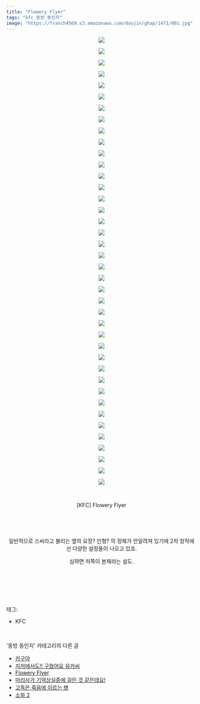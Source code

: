 ```yaml
---
title: "Flowery Flyer"
tags: "kfc 동방_동인지"
image: "https://franch4569.s3.amazonaws.com/doujin/ghap/1471/001.jpg"
---
```

<div class="article">
<p style="text-align: center; clear: none; float: none;"><img src="{{ site.imgserver2 }}/ghap/1471/001.jpg"/></p>
<p style="text-align: center; clear: none; float: none;"><img src="{{ site.imgserver2 }}/ghap/1471/002.jpg"/></p>
<p style="text-align: center; clear: none; float: none;"><img src="{{ site.imgserver2 }}/ghap/1471/003.jpg"/></p>
<p style="text-align: center; clear: none; float: none;"><img src="{{ site.imgserver2 }}/ghap/1471/004.jpg"/></p>
<p style="text-align: center; clear: none; float: none;"><img src="{{ site.imgserver2 }}/ghap/1471/005.jpg"/></p>
<p style="text-align: center; clear: none; float: none;"><img src="{{ site.imgserver2 }}/ghap/1471/006.jpg"/></p>
<p style="text-align: center; clear: none; float: none;"><img src="{{ site.imgserver2 }}/ghap/1471/007.jpg"/></p>
<p style="text-align: center; clear: none; float: none;"><img src="{{ site.imgserver2 }}/ghap/1471/008.jpg"/></p>
<p style="text-align: center; clear: none; float: none;"><img src="{{ site.imgserver2 }}/ghap/1471/009.jpg"/></p>
<p style="text-align: center; clear: none; float: none;"><img src="{{ site.imgserver2 }}/ghap/1471/010.jpg"/></p>
<p style="text-align: center; clear: none; float: none;"><img src="{{ site.imgserver2 }}/ghap/1471/011.jpg"/></p>
<p style="text-align: center; clear: none; float: none;"><img src="{{ site.imgserver2 }}/ghap/1471/012.jpg"/></p>
<p style="text-align: center; clear: none; float: none;"><img src="{{ site.imgserver2 }}/ghap/1471/013.jpg"/></p>
<p style="text-align: center; clear: none; float: none;"><img src="{{ site.imgserver2 }}/ghap/1471/014.jpg"/></p>
<p style="text-align: center; clear: none; float: none;"><img src="{{ site.imgserver2 }}/ghap/1471/015.jpg"/></p>
<p style="text-align: center; clear: none; float: none;"><img src="{{ site.imgserver2 }}/ghap/1471/016.jpg"/></p>
<p style="text-align: center; clear: none; float: none;"><img src="{{ site.imgserver2 }}/ghap/1471/017.jpg"/></p>
<p style="text-align: center; clear: none; float: none;"><img src="{{ site.imgserver2 }}/ghap/1471/018.jpg"/></p>
<p style="text-align: center; clear: none; float: none;"><img src="{{ site.imgserver2 }}/ghap/1471/019.jpg"/></p>
<p style="text-align: center; clear: none; float: none;"><img src="{{ site.imgserver2 }}/ghap/1471/020.jpg"/></p>
<p style="text-align: center; clear: none; float: none;"><img src="{{ site.imgserver2 }}/ghap/1471/021.jpg"/></p>
<p style="text-align: center; clear: none; float: none;"><img src="{{ site.imgserver2 }}/ghap/1471/022.jpg"/></p>
<p style="text-align: center; clear: none; float: none;"><img src="{{ site.imgserver2 }}/ghap/1471/023.jpg"/></p>
<p style="text-align: center; clear: none; float: none;"><img src="{{ site.imgserver2 }}/ghap/1471/024.jpg"/></p>
<p style="text-align: center; clear: none; float: none;"><img src="{{ site.imgserver2 }}/ghap/1471/025.jpg"/></p>
<p style="text-align: center; clear: none; float: none;"><img src="{{ site.imgserver2 }}/ghap/1471/026.jpg"/></p>
<p style="text-align: center; clear: none; float: none;"><img src="{{ site.imgserver2 }}/ghap/1471/027.jpg"/></p>
<p style="text-align: center; clear: none; float: none;"><img src="{{ site.imgserver2 }}/ghap/1471/028.jpg"/></p>
<p style="text-align: center; clear: none; float: none;"><img src="{{ site.imgserver2 }}/ghap/1471/029.jpg"/></p>
<p style="text-align: center; clear: none; float: none;"><img src="{{ site.imgserver2 }}/ghap/1471/030.jpg"/></p>
<p style="text-align: center; clear: none; float: none;"><img src="{{ site.imgserver2 }}/ghap/1471/031.jpg"/></p>
<p style="text-align: center; clear: none; float: none;"><img src="{{ site.imgserver2 }}/ghap/1471/032.jpg"/></p>
<p style="text-align: center; clear: none; float: none;"><img src="{{ site.imgserver2 }}/ghap/1471/033.jpg"/></p>
<p style="text-align: center; clear: none; float: none;"><img src="{{ site.imgserver2 }}/ghap/1471/034.jpg"/></p>
<p style="text-align: center; clear: none; float: none;"><img src="{{ site.imgserver2 }}/ghap/1471/035.jpg"/></p>
<p style="text-align: center; clear: none; float: none;"><img src="{{ site.imgserver2 }}/ghap/1471/036.jpg"/></p>
<p style="text-align: center; clear: none; float: none;"><img src="{{ site.imgserver2 }}/ghap/1471/037.jpg"/></p>
<p style="text-align: center; clear: none; float: none;"><img src="{{ site.imgserver2 }}/ghap/1471/038.jpg"/></p>
<p style="text-align: center; clear: none; float: none;"><img src="{{ site.imgserver2 }}/ghap/1471/039.jpg"/></p>
<p style="text-align: center; clear: none; float: none;"><img src="{{ site.imgserver2 }}/ghap/1471/040.jpg"/></p>
<p style="text-align: center; clear: none; float: none;"><br/></p>
<p style="text-align: center; clear: none; float: none;">[KFC] Flowery Flyer</p>
<p style="text-align: center; clear: none; float: none;"><br/></p>
<p style="text-align: center; clear: none; float: none;"><br/></p>
<p style="text-align: center; clear: none; float: none;">일반적으로 스씨라고 불리는 옆의 요정? 인형? 의 정체가 안알려져 있기에 2차 창작에선 다양한 설정들이 나오고 있죠.</p>
<p style="text-align: center; clear: none; float: none;">심하면 저쪽이 본체라는 설도.</p>
<p><br/></p>
<p><br/></p>
</div><br/>
<div class="tagTrail">
<p>태그: </p>
<ul>
<li>KFC</li>
</ul>
</div><br/>
<div class="another">
<p>'동방 동인지' 카테고리의 다른 글</p>
<ul>
<li><a href="/ghap_1473">카구야</a></li>
<li><a href="/ghap_1472">지저에서도!! 구웠어요 유카씨</a></li>
<li><a href="/ghap_1471">Flowery Flyer</a></li>
<li><a href="/ghap_1470">마리사가 기억상실증에 걸린 것 같은데요!</a></li>
<li><a href="/ghap_1469">고독은 죽음에 이르는 병</a></li>
<li><a href="/ghap_1468">소화 2</a></li>
</ul>
</div><br/>
<div class="cb_module cb_fluid">
<div class="cb_wrt cb_profile">
</div><!-- commentList close -->
</div><br/>
